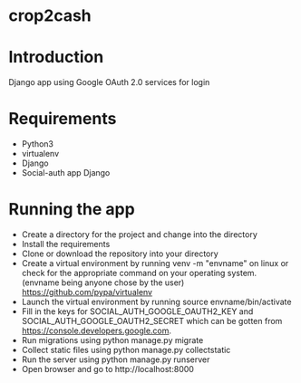 # crop2cash
# Introduction
Django app using Google OAuth 2.0 services for login

# Requirements
* Python3
* virtualenv
* Django
* Social-auth app Django

# Running the app
* Create a directory for the project and change into the directory
* Install the requirements
* Clone or download the repository into your directory
* Create a virtual environment by running venv -m "envname" on linux or check for the appropriate command on your operating system. (envname being anyone chose by the user) https://github.com/pypa/virtualenv
* Launch the virtual environment by running source envname/bin/activate
* Fill in the keys for SOCIAL_AUTH_GOOGLE_OAUTH2_KEY and SOCIAL_AUTH_GOOGLE_OAUTH2_SECRET which can be gotten from https://console.developers.google.com.
* Run migrations using python manage.py migrate
* Collect static files using python manage.py collectstatic
* Run the server using python manage.py runserver
* Open browser and go to http://localhost:8000
